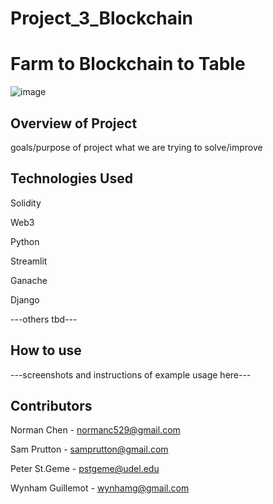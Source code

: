 # Project_3_Blockchain

# Farm to Blockchain to Table

![image](https://user-images.githubusercontent.com/75395061/119927305-0cdad180-bf2e-11eb-8169-51794458f3ad.png)


## Overview of Project
goals/purpose of project
what we are trying to solve/improve


## Technologies Used
Solidity

Web3

Python

Streamlit

Ganache

Django

---others tbd---

## How to use
---screenshots and instructions of example usage here---





## Contributors
Norman Chen - normanc529@gmail.com

Sam Prutton - samprutton@gmail.com

Peter St.Geme - pstgeme@udel.edu

Wynham Guillemot - wynhamg@gmail.com
